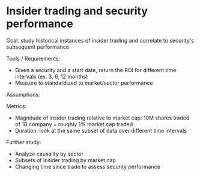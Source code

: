 # Insider trading and security performance

Goal: study historical instances of insider trading and correlate to security's subsequent performance

Tools / Requirements:
 - Given a security and a start date, return the ROI for different time intervals (ex. 3, 6, 12 months)
 - Measure to standardized to market/sector performance
 
Assumptions:

Metrics:
 - Magnitude of insider trading relative to market cap: 10M shares traded of 1B company = roughly 1% market cap traded
 - Duration: look at the same subset of data over different time intervals

Further study:
 - Analyze causality by sector
 - Subsets of insider trading by market cap
 - Changing time since trade to assess security performance

